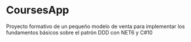 # CoursesApp
Proyecto formativo de un pequeño modelo de venta para implementar los fundamentos básicos sobre el patrón DDD con NET6 y C#10

